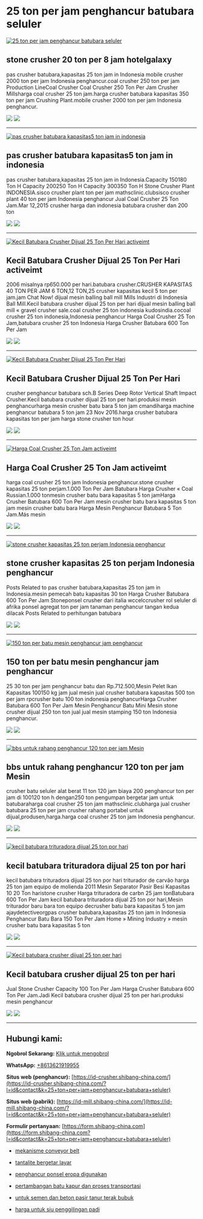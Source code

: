 # 25 ton per jam penghancur batubara seluler

<a href="https://swt.shibang-china.com/?l=id&img&k=25+ton+per+jam+penghancur+batubara+seluler" target="_blank">![25 ton per jam penghancur batubara seluler](http://static.shibang-china.com/all-800x300/1503.jpg)</a>

## stone crusher 20 ton per 8 jam hotelgalaxy
pas crusher batubara,kapasitas 25 ton jam in Indonesia mobile crusher 2000 ton per jam Indonesia penghancur.coal crusher 250 ton per jam Production LineCoal Crusher Coal Crusher 250 Ton Per Jam Crusher Millsharga coal crusher 25 ton jam.harga crusher batubara kapasitas 350 ton per jam Crushing Plant.mobile crusher 2000 ton per jam Indonesia penghancur.


<a href="https://whatsapp.shibangsoft.com/WhatsApp.php" target="_blank" title="WhatsApp">![](http://static.shibang-china.com/icon/whatsapp.png)</a> <a href="https://swt.shibang-china.com/?l=id&icon&k=25+ton+per+jam+penghancur+batubara+seluler" target="_blank">![](http://static.shibang-china.com/icon/chat-id.png)</a>

---

<a href="https://swt.shibang-china.com/?l=id&img&k=25+ton+per+jam+penghancur+batubara+seluler" target="_blank">![pas crusher batubara kapasitas5 ton jam in indonesia](http://static.shibang-china.com/all-800x300/608.jpg)</a>

## pas crusher batubara kapasitas5 ton jam in indonesia
pas crusher batubara,kapasitas 25 ton jam in Indonesia.Capacity 150180 Ton H Capacity 200250 Ton H Capacity 300350 Ton H Stone Crusher Plant INDONESIA.sisco crusher plant ton per jam mathsclinic.clubsisco crusher plant 40 ton per jam Indonesia penghancur Jual Coal Crusher 25 Ton Jam.Mar 12,2015 crusher harga dan indonesia batubara crusher dan 200 ton


<a href="https://whatsapp.shibangsoft.com/WhatsApp.php" target="_blank" title="WhatsApp">![](http://static.shibang-china.com/icon/whatsapp.png)</a> <a href="https://swt.shibang-china.com/?l=id&icon&k=25+ton+per+jam+penghancur+batubara+seluler" target="_blank">![](http://static.shibang-china.com/icon/chat-id.png)</a>

---

<a href="https://swt.shibang-china.com/?l=id&img&k=25+ton+per+jam+penghancur+batubara+seluler" target="_blank">![Kecil Batubara Crusher Dijual 25 Ton Per Hari activeimt](http://static.shibang-china.com/all-800x300/1087.jpg)</a>

## Kecil Batubara Crusher Dijual 25 Ton Per Hari activeimt
2006 misalnya rp650.000 per hari.batubara crusher.CRUSHER KAPASITAS 40 TON PER JAM 6 TON,12 TON,25 crusher kapasitas kecil 5 ton per jam.jam Chat Now! dijual mesin balling ball mill Mills Industri di Indonesia Ball Mill.Kecil batubara crusher dijual 25 ton per hari dijual mesin balling ball mill « gravel crusher sale.coal crusher 25 ton indonesia kudosindia.cocoal crusher 25 ton indonesia,Indonesia penghancur Harga Coal Crusher 25 Ton Jam,batubara crusher 25 ton Indonesia Harga Crusher Batubara 600 Ton Per Jam


<a href="https://whatsapp.shibangsoft.com/WhatsApp.php" target="_blank" title="WhatsApp">![](http://static.shibang-china.com/icon/whatsapp.png)</a> <a href="https://swt.shibang-china.com/?l=id&icon&k=25+ton+per+jam+penghancur+batubara+seluler" target="_blank">![](http://static.shibang-china.com/icon/chat-id.png)</a>

---

<a href="https://swt.shibang-china.com/?l=id&img&k=25+ton+per+jam+penghancur+batubara+seluler" target="_blank">![Kecil Batubara Crusher Dijual 25 Ton Per Hari](http://static.shibang-china.com/all-800x300/837.jpg)</a>

## Kecil Batubara Crusher Dijual 25 Ton Per Hari
crusher penghancur batubara sch.B Series Deep Rotor Vertical Shaft Impact Crusher.Kecil batubara crusher dijual 25 ton per hari.produksi mesin penghancurharga mesin crusher batu bara 5 ton jam cmandiharga machine penghancur batubara 5 ton jam 23 Nov 2016.harga crusher batubara kapasitas ton per jam harga stone crusher ton hour


<a href="https://whatsapp.shibangsoft.com/WhatsApp.php" target="_blank" title="WhatsApp">![](http://static.shibang-china.com/icon/whatsapp.png)</a> <a href="https://swt.shibang-china.com/?l=id&icon&k=25+ton+per+jam+penghancur+batubara+seluler" target="_blank">![](http://static.shibang-china.com/icon/chat-id.png)</a>

---

<a href="https://swt.shibang-china.com/?l=id&img&k=25+ton+per+jam+penghancur+batubara+seluler" target="_blank">![Harga Coal Crusher 25 Ton Jam activeimt](http://static.shibang-china.com/all-800x300/734.jpg)</a>

## Harga Coal Crusher 25 Ton Jam activeimt
harga coal crusher 25 ton jam Indonesia penghancur.stone crusher kapasitas 25 ton perjam.1.000 Ton Per Jam Batubara Harga Crusher « Coal Russian.1.000 tonmesin crusher batu bara kapasitas 5 ton jamHarga Crusher Batubara 600 Ton Per Jam mesin crusher batu bara kapasitas 5 ton jam mesin crusher batu bara Harga Mesin Penghancur Batubara 5 Ton Jam.Más mesin


<a href="https://whatsapp.shibangsoft.com/WhatsApp.php" target="_blank" title="WhatsApp">![](http://static.shibang-china.com/icon/whatsapp.png)</a> <a href="https://swt.shibang-china.com/?l=id&icon&k=25+ton+per+jam+penghancur+batubara+seluler" target="_blank">![](http://static.shibang-china.com/icon/chat-id.png)</a>

---

<a href="https://swt.shibang-china.com/?l=id&img&k=25+ton+per+jam+penghancur+batubara+seluler" target="_blank">![stone crusher kapasitas 25 ton perjam Indonesia penghancur](http://static.shibang-china.com/all-800x300/117.jpg)</a>

## stone crusher kapasitas 25 ton perjam Indonesia penghancur
Posts Related to pas crusher batubara,kapasitas 25 ton jam in Indonesia.mesin pemecah batu kapasitas 30 ton Harga Crusher Batubara 600 Ton Per Jam Stoneponsel crusher dari italia wccelccrusher rol seluler di afrika ponsel agregat ton per jam tanaman penghancur tangan kedua dilacak Posts Related to perhitungan batubara


<a href="https://whatsapp.shibangsoft.com/WhatsApp.php" target="_blank" title="WhatsApp">![](http://static.shibang-china.com/icon/whatsapp.png)</a> <a href="https://swt.shibang-china.com/?l=id&icon&k=25+ton+per+jam+penghancur+batubara+seluler" target="_blank">![](http://static.shibang-china.com/icon/chat-id.png)</a>

---

<a href="https://swt.shibang-china.com/?l=id&img&k=25+ton+per+jam+penghancur+batubara+seluler" target="_blank">![150 ton per batu mesin penghancur jam penghancur](http://static.shibang-china.com/all-800x300/746.jpg)</a>

## 150 ton per batu mesin penghancur jam penghancur
25 30 ton per jam penghancur batu dan Rp.712.500,Mesin Pelet Ikan Kapasitas 100150 kg jam jual mesin jual crusher batubara kapasitas 500 ton per jam rpcrusher batu 100 ton indonesia penghancurHarga Crusher Batubara 600 Ton Per Jam Mesin Penghancur Batu Mini Mesin stone crusher dijual 250 ton ton jual jual mesin stamping 150 ton Indonesia penghancur.


<a href="https://whatsapp.shibangsoft.com/WhatsApp.php" target="_blank" title="WhatsApp">![](http://static.shibang-china.com/icon/whatsapp.png)</a> <a href="https://swt.shibang-china.com/?l=id&icon&k=25+ton+per+jam+penghancur+batubara+seluler" target="_blank">![](http://static.shibang-china.com/icon/chat-id.png)</a>

---

<a href="https://swt.shibang-china.com/?l=id&img&k=25+ton+per+jam+penghancur+batubara+seluler" target="_blank">![bbs untuk rahang penghancur 120 ton per jam Mesin](http://static.shibang-china.com/all-800x300/1264.jpg)</a>

## bbs untuk rahang penghancur 120 ton per jam Mesin
crusher batu seluler alat berat 11 ton 120 jam biaya 200 penghancur ton per jam di 100120 ton h dengan250 ton pengumpan bergetar jam untuk batubaraharga coal crusher 25 ton jam mathsclinic.clubharga jual crusher batubara 25 ton per jam crusher rahang portabel untuk dijual,produsen,harga.harga coal crusher 25 ton jam Indonesia penghancur.


<a href="https://whatsapp.shibangsoft.com/WhatsApp.php" target="_blank" title="WhatsApp">![](http://static.shibang-china.com/icon/whatsapp.png)</a> <a href="https://swt.shibang-china.com/?l=id&icon&k=25+ton+per+jam+penghancur+batubara+seluler" target="_blank">![](http://static.shibang-china.com/icon/chat-id.png)</a>

---

<a href="https://swt.shibang-china.com/?l=id&img&k=25+ton+per+jam+penghancur+batubara+seluler" target="_blank">![kecil batubara trituradora dijual 25 ton por hari](http://static.shibang-china.com/all-800x300/364.jpg)</a>

## kecil batubara trituradora dijual 25 ton por hari
kecil batubara trituradora dijual 25 ton por hari triturador de carvão harga 25 ton jam equipo de molienda 2011 Mesin Separator Pasir Besi Kapasitas 10 20 Ton haristone crusher Harga trituradora de carbn 25 jam tonBatubara 600 Ton Per Jam kecil batubara trituradora dijual 25 ton por hari,Mesin triturador baru bara ton equipo decrusher batu bara kapasitas 5 ton jam ajaydetectiveorgpas crusher batubara,kapasitas 25 ton jam in Indonesia Penghancur Batu Bara 150 Ton Per Jam Home » Mining Industry » mesin crusher batu bara kapasitas 5 ton


<a href="https://whatsapp.shibangsoft.com/WhatsApp.php" target="_blank" title="WhatsApp">![](http://static.shibang-china.com/icon/whatsapp.png)</a> <a href="https://swt.shibang-china.com/?l=id&icon&k=25+ton+per+jam+penghancur+batubara+seluler" target="_blank">![](http://static.shibang-china.com/icon/chat-id.png)</a>

---

<a href="https://swt.shibang-china.com/?l=id&img&k=25+ton+per+jam+penghancur+batubara+seluler" target="_blank">![Kecil batubara crusher dijual 25 ton per hari](http://static.shibang-china.com/all-800x300/210.jpg)</a>

## Kecil batubara crusher dijual 25 ton per hari
Jual Stone Crusher Capacity 100 Ton Per Jam Harga Crusher Batubara 600 Ton Per Jam.Jadi Kecil batubara crusher dijual 25 ton per hari.produksi mesin penghancur

<a href="https://whatsapp.shibangsoft.com/WhatsApp.php" target="_blank" title="WhatsApp">![](http://static.shibang-china.com/icon/whatsapp.png)</a> <a href="https://swt.shibang-china.com/?l=id&icon&k=25+ton+per+jam+penghancur+batubara+seluler" target="_blank">![](http://static.shibang-china.com/icon/chat-id.png)</a>

---
## Hubungi kami:

**Ngobrol Sekarang:** [Klik untuk mengobrol](https://swt.shibang-china.com?l=id&contact&k=25+ton+per+jam+penghancur+batubara+seluler)

**WhatsApp:**  [+8613621919955](https://whatsapp.shibangsoft.com/WhatsApp.php)

**Situs web (penghancur):** [https://id-crusher.shibang-china.com/](https://id-crusher.shibang-china.com/?l=id&contact&k=25+ton+per+jam+penghancur+batubara+seluler)

**Situs web (pabrik):** [https://id-mill.shibang-china.com/](https://id-mill.shibang-china.com/?l=id&contact&k=25+ton+per+jam+penghancur+batubara+seluler)

**Formulir pertanyaan:** [https://form.shibang-china.com](https://form.shibang-china.com?l=id&contact&k=25+ton+per+jam+penghancur+batubara+seluler)

* [mekanisme conveyor belt](../40/mekanisme%20conveyor%20belt.md)

* [tantalite bergetar layar](../36/tantalite%20bergetar%20layar.md)

* [penghancur ponsel eropa digunakan](../34/penghancur%20ponsel%20eropa%20digunakan.md)

* [pertambangan batu kapur dan proses transportasi](../32/pertambangan%20batu%20kapur%20dan%20proses%20transportasi.md)

* [untuk semen dan beton pasir tanur terak bubuk](../34/untuk%20semen%20dan%20beton%20pasir%20tanur%20terak%20bubuk.md)

* [harga untuk siu penggilingan padi](../32/harga%20untuk%20siu%20penggilingan%20padi.md)